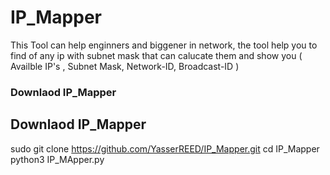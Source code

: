 # IP_Mapper
This Tool can help enginners and biggener in network, the tool help you to find of any ip with subnet mask that can calucate them and show you ( Availble IP's , Subnet Mask, Network-ID, Broadcast-ID )


### Downlaod IP_Mapper

## Downlaod IP_Mapper

sudo git clone https://github.com/YasserREED/IP_Mapper.git
cd IP_Mapper
python3 IP_MApper.py

